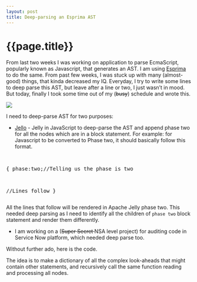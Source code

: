 ```yaml
---
layout: post
title: Deep-parsing an Esprima AST
--- 
```




 {{page.title}}
======================================================




<p>From last two weeks I was working on application to parse EcmaScript, popularly known as Javascript, that generates an AST. I am using <a href="http://esprima.org/">Esprima</a> to do the same. From past few weeks, I was stuck up with many (almost-good) things, that kinda decreased my IQ. Everyday, I try to write some lines to deep parse this AST, but leave after a line or two, I just wasn&#8217;t in mood. But today, finally I took some time out of my (<strike>busy</strike>) schedule and wrote this.</p>

<p><img src="http://i.imgur.com/Au51yr5.gif?1?9208"/></p>

<p>I need to deep-parse AST for two purposes:</p>

<ul><li><a href="https://github.com/abhididdigi/Jello">Jello</a> - Jelly in JavaScript to deep-parse the AST and append phase two for all the nodes which are in a block statement. For example:
for Javascript to be converted to Phase two, it should basically follow this format.</li>
</ul><pre>

{
phase:two;//Telling us the phase is two

//Lines follow
}
</pre>

<p>All the lines that follow will be rendered in Apache Jelly phase two. This needed deep parsing as I need to identify all the children of <code>phase two</code> block statement and render them differently.</p>

<ul><li>I am working on a (<strike>Super Secret </strike> NSA level project) for auditing code in Service Now platform, which needed deep parse too.</li>
</ul><p>Without further ado, here is the code.</p>

<div class="gist_code_block">
<script src="https://gist.github.com/abhididdigi/df9e4bc289beb61bbc1b.js"></script></div>

<p>The idea is to make a dictionary of all the complex look-aheads that might contain other statements, and recursively call the same function reading and processing all nodes.</p>